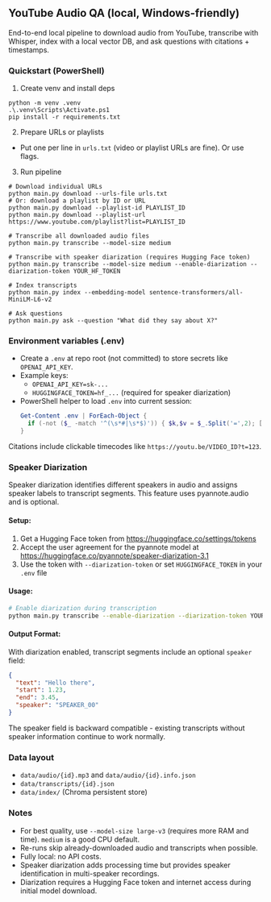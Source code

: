 ## YouTube Audio QA (local, Windows-friendly)

End-to-end local pipeline to download audio from YouTube, transcribe with Whisper, index with a local vector DB, and ask questions with citations + timestamps.

### Quickstart (PowerShell)

1) Create venv and install deps

```
python -m venv .venv
.\.venv\Scripts\Activate.ps1
pip install -r requirements.txt
```

2) Prepare URLs or playlists

- Put one per line in `urls.txt` (video or playlist URLs are fine). Or use flags.

3) Run pipeline

```
# Download individual URLs
python main.py download --urls-file urls.txt
# Or: download a playlist by ID or URL
python main.py download --playlist-id PLAYLIST_ID
python main.py download --playlist-url https://www.youtube.com/playlist?list=PLAYLIST_ID

# Transcribe all downloaded audio files
python main.py transcribe --model-size medium

# Transcribe with speaker diarization (requires Hugging Face token)
python main.py transcribe --model-size medium --enable-diarization --diarization-token YOUR_HF_TOKEN

# Index transcripts
python main.py index --embedding-model sentence-transformers/all-MiniLM-L6-v2

# Ask questions
python main.py ask --question "What did they say about X?"
```

 ### Environment variables (.env)

 - Create a `.env` at repo root (not committed) to store secrets like `OPENAI_API_KEY`.
 - Example keys:
   - `OPENAI_API_KEY=sk-...`
   - `HUGGINGFACE_TOKEN=hf_...` (required for speaker diarization)
 - PowerShell helper to load `.env` into current session:
   ```powershell
   Get-Content .env | ForEach-Object {
     if (-not ($_ -match '^(\s*#|\s*$)')) { $k,$v = $_.Split('=',2); [Environment]::SetEnvironmentVariable($k,$v,'Process') }
   }
   ```

Citations include clickable timecodes like `https://youtu.be/VIDEO_ID?t=123`.

### Speaker Diarization

Speaker diarization identifies different speakers in audio and assigns speaker labels to transcript segments. This feature uses pyannote.audio and is optional.

#### Setup:
1. Get a Hugging Face token from https://huggingface.co/settings/tokens
2. Accept the user agreement for the pyannote model at https://huggingface.co/pyannote/speaker-diarization-3.1
3. Use the token with `--diarization-token` or set `HUGGINGFACE_TOKEN` in your `.env` file

#### Usage:
```bash
# Enable diarization during transcription
python main.py transcribe --enable-diarization --diarization-token YOUR_HF_TOKEN
```

#### Output Format:
With diarization enabled, transcript segments include an optional `speaker` field:
```json
{
  "text": "Hello there",
  "start": 1.23,
  "end": 3.45,
  "speaker": "SPEAKER_00"
}
```

The speaker field is backward compatible - existing transcripts without speaker information continue to work normally.

### Data layout

- `data/audio/{id}.mp3` and `data/audio/{id}.info.json`
- `data/transcripts/{id}.json`
- `data/index/` (Chroma persistent store)

### Notes

- For best quality, use `--model-size large-v3` (requires more RAM and time). `medium` is a good CPU default.
- Re-runs skip already-downloaded audio and transcripts when possible.
- Fully local: no API costs.
- Speaker diarization adds processing time but provides speaker identification in multi-speaker recordings.
- Diarization requires a Hugging Face token and internet access during initial model download.
